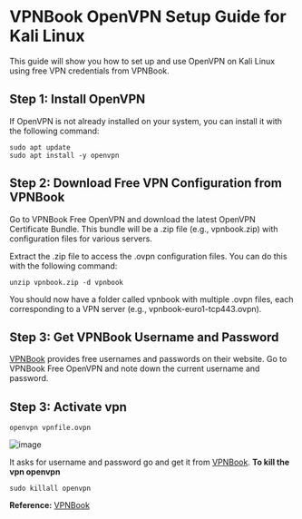 # VPNBook OpenVPN Setup Guide for Kali Linux

This guide will show you how to set up and use OpenVPN on Kali Linux using free VPN credentials from VPNBook.

## Step 1: Install OpenVPN

If OpenVPN is not already installed on your system, you can install it with the following command:

    sudo apt update
    sudo apt install -y openvpn

## Step 2: Download Free VPN Configuration from VPNBook

  Go to VPNBook Free OpenVPN and download the latest OpenVPN Certificate Bundle. This bundle will be a .zip file (e.g., vpnbook.zip) with configuration files for various servers.

  Extract the .zip file to access the .ovpn configuration files. You can do this with the following command:

    unzip vpnbook.zip -d vpnbook
  You should now have a folder called vpnbook with multiple .ovpn files, each corresponding to a VPN server (e.g., vpnbook-euro1-tcp443.ovpn).
  
## Step 3: Get VPNBook Username and Password

[VPNBook](https://www.vpnbook.com/freevpn) provides free usernames and passwords on their website. Go to VPNBook Free OpenVPN and note down the current username and password.
## Step 3: Activate vpn 
    openvpn vpnfile.ovpn
![image](https://github.com/user-attachments/assets/742b10ee-458c-45d9-9e6e-35827a810f8d)

It asks for username and password go and get it from [VPNBook](https://www.vpnbook.com/freevpn).
**To kill the vpn openvpn**

    sudo killall openvpn
**Reference:**
[VPNBook](https://www.vpnbook.com/freevpn)
